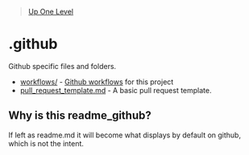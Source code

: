 > [Up One Level](../readme.md)

# .github

Github specific files and folders.

- [workflows/](workflows/readme.md) - [Github workflows](https://docs.github.com/en/actions/using-workflows) for this project
- [pull_request_template.md](https://docs.github.com/en/communities/using-templates-to-encourage-useful-issues-and-pull-requests/creating-a-pull-request-template-for-your-repository) - A basic pull request template.

## Why is this readme_github?

If left as readme.md it will become what displays by default on github, which is not the intent.